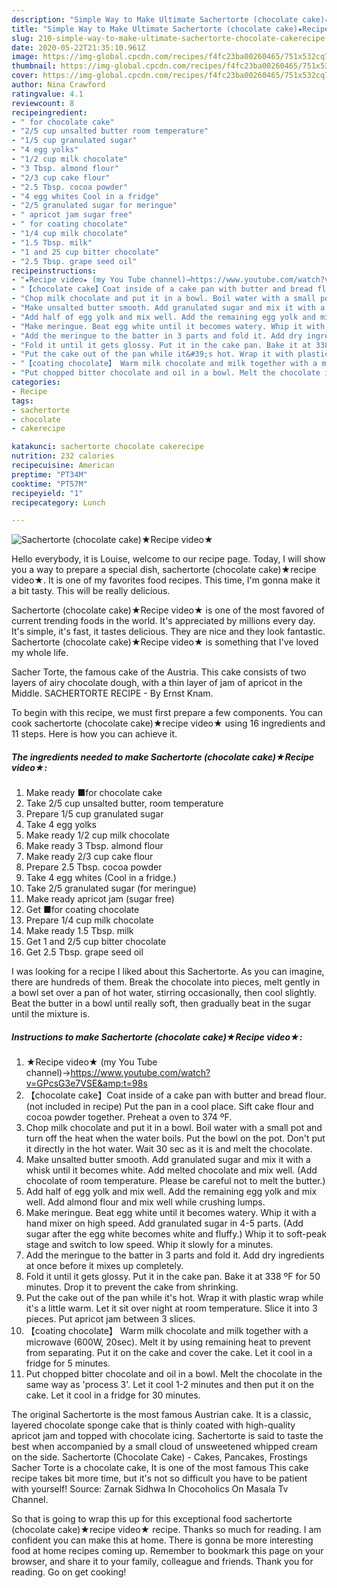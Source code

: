 ```yaml
---
description: "Simple Way to Make Ultimate Sachertorte (chocolate cake)★Recipe video★"
title: "Simple Way to Make Ultimate Sachertorte (chocolate cake)★Recipe video★"
slug: 210-simple-way-to-make-ultimate-sachertorte-chocolate-cakerecipe-video
date: 2020-05-22T21:35:10.961Z
image: https://img-global.cpcdn.com/recipes/f4fc23ba00260465/751x532cq70/sachertorte-chocolate-cake★recipe-video★-recipe-main-photo.jpg
thumbnail: https://img-global.cpcdn.com/recipes/f4fc23ba00260465/751x532cq70/sachertorte-chocolate-cake★recipe-video★-recipe-main-photo.jpg
cover: https://img-global.cpcdn.com/recipes/f4fc23ba00260465/751x532cq70/sachertorte-chocolate-cake★recipe-video★-recipe-main-photo.jpg
author: Nina Crawford
ratingvalue: 4.1
reviewcount: 8
recipeingredient:
- " for chocolate cake"
- "2/5 cup unsalted butter room temperature"
- "1/5 cup granulated sugar"
- "4 egg yolks"
- "1/2 cup milk chocolate"
- "3 Tbsp. almond flour"
- "2/3 cup cake flour"
- "2.5 Tbsp. cocoa powder"
- "4 egg whites Cool in a fridge"
- "2/5 granulated sugar for meringue"
- " apricot jam sugar free"
- " for coating chocolate"
- "1/4 cup milk chocolate"
- "1.5 Tbsp. milk"
- "1 and 25 cup bitter chocolate"
- "2.5 Tbsp. grape seed oil"
recipeinstructions:
- "★Recipe video★ (my You Tube channel)→https://www.youtube.com/watch?v=GPcsG3e7VSE&amp;t=98s"
- "【chocolate cake】Coat inside of a cake pan with butter and bread flour.(not included in recipe) Put the pan in a cool place. Sift cake flour and cocoa powder together. Preheat a oven to 374 ºF."
- "Chop milk chocolate and put it in a bowl. Boil water with a small pot and turn off the heat when the water boils. Put the bowl on the pot. Don&#39;t put it directly in the hot water. Wait 30 sec as it is and melt the chocolate."
- "Make unsalted butter smooth. Add granulated sugar and mix it with a whisk until it becomes white. Add melted chocolate and mix well. (Add chocolate of room temperature. Please be careful not to melt the butter.)"
- "Add half of egg yolk and mix well. Add the remaining egg yolk and mix well. Add almond flour and mix well while crushing lumps."
- "Make meringue. Beat egg white until it becomes watery. Whip it with a hand mixer on high speed. Add granulated sugar in 4-5 parts. (Add sugar after the egg white becomes white and fluffy.) Whip it to soft-peak stage and switch to low speed. Whip it slowly for a minutes."
- "Add the meringue to the batter in 3 parts and fold it. Add dry ingredients at once before it mixes up completely."
- "Fold it until it gets glossy. Put it in the cake pan. Bake it at 338 ºF for 50 minutes. Drop it to prevent the cake from shrinking."
- "Put the cake out of the pan while it&#39;s hot. Wrap it with plastic wrap while it&#39;s a little warm. Let it sit over night at room temperature. Slice it into 3 pieces. Put apricot jam between 3 slices."
- "【coating chocolate】 Warm milk chocolate and milk together with a microwave (600W, 20sec). Melt it by using remaining heat to prevent from separating. Put it on the cake and cover the cake. Let it cool in a fridge for 5 minutes."
- "Put chopped bitter chocolate and oil in a bowl. Melt the chocolate in the same way as &#39;process 3&#39;. Let it cool 1-2 minutes and then put it on the cake. Let it cool in a fridge for 30 minutes."
categories:
- Recipe
tags:
- sachertorte
- chocolate
- cakerecipe

katakunci: sachertorte chocolate cakerecipe 
nutrition: 232 calories
recipecuisine: American
preptime: "PT34M"
cooktime: "PT57M"
recipeyield: "1"
recipecategory: Lunch

---
```



![Sachertorte (chocolate cake)★Recipe video★](https://img-global.cpcdn.com/recipes/f4fc23ba00260465/751x532cq70/sachertorte-chocolate-cake★recipe-video★-recipe-main-photo.jpg)

Hello everybody, it is Louise, welcome to our recipe page. Today, I will show you a way to prepare a special dish, sachertorte (chocolate cake)★recipe video★. It is one of my favorites food recipes. This time, I'm gonna make it a bit tasty. This will be really delicious.

Sachertorte (chocolate cake)★Recipe video★ is one of the most favored of current trending foods in the world. It's appreciated by millions every day. It's simple, it's fast, it tastes delicious. They are nice and they look fantastic. Sachertorte (chocolate cake)★Recipe video★ is something that I've loved my whole life.

Sacher Torte, the famous cake of the Austria. This cake consists of two layers of airy chocolate dough, with a thin layer of jam of apricot in the Middle. SACHERTORTE RECIPE - By Ernst Knam.


To begin with this recipe, we must first prepare a few components. You can cook sachertorte (chocolate cake)★recipe video★ using 16 ingredients and 11 steps. Here is how you can achieve it.

<!--inarticleads1-->

##### The ingredients needed to make Sachertorte (chocolate cake)★Recipe video★:

1. Make ready  ■for chocolate cake
1. Take 2/5 cup unsalted butter, room temperature
1. Prepare 1/5 cup granulated sugar
1. Take 4 egg yolks
1. Make ready 1/2 cup milk chocolate
1. Make ready 3 Tbsp. almond flour
1. Make ready 2/3 cup cake flour
1. Prepare 2.5 Tbsp. cocoa powder
1. Take 4 egg whites (Cool in a fridge.)
1. Take 2/5 granulated sugar (for meringue)
1. Make ready  apricot jam (sugar free)
1. Get  ■for coating chocolate
1. Prepare 1/4 cup milk chocolate
1. Make ready 1.5 Tbsp. milk
1. Get 1 and 2/5 cup bitter chocolate
1. Get 2.5 Tbsp. grape seed oil


I was looking for a recipe I liked about this Sachertorte. As you can imagine, there are hundreds of them. Break the chocolate into pieces, melt gently in a bowl set over a pan of hot water, stirring occasionally, then cool slightly. Beat the butter in a bowl until really soft, then gradually beat in the sugar until the mixture is. 

<!--inarticleads2-->

##### Instructions to make Sachertorte (chocolate cake)★Recipe video★:

1. ★Recipe video★ (my You Tube channel)→https://www.youtube.com/watch?v=GPcsG3e7VSE&amp;t=98s
1. 【chocolate cake】Coat inside of a cake pan with butter and bread flour.(not included in recipe) Put the pan in a cool place. Sift cake flour and cocoa powder together. Preheat a oven to 374 ºF.
1. Chop milk chocolate and put it in a bowl. Boil water with a small pot and turn off the heat when the water boils. Put the bowl on the pot. Don&#39;t put it directly in the hot water. Wait 30 sec as it is and melt the chocolate.
1. Make unsalted butter smooth. Add granulated sugar and mix it with a whisk until it becomes white. Add melted chocolate and mix well. (Add chocolate of room temperature. Please be careful not to melt the butter.)
1. Add half of egg yolk and mix well. Add the remaining egg yolk and mix well. Add almond flour and mix well while crushing lumps.
1. Make meringue. Beat egg white until it becomes watery. Whip it with a hand mixer on high speed. Add granulated sugar in 4-5 parts. (Add sugar after the egg white becomes white and fluffy.) Whip it to soft-peak stage and switch to low speed. Whip it slowly for a minutes.
1. Add the meringue to the batter in 3 parts and fold it. Add dry ingredients at once before it mixes up completely.
1. Fold it until it gets glossy. Put it in the cake pan. Bake it at 338 ºF for 50 minutes. Drop it to prevent the cake from shrinking.
1. Put the cake out of the pan while it&#39;s hot. Wrap it with plastic wrap while it&#39;s a little warm. Let it sit over night at room temperature. Slice it into 3 pieces. Put apricot jam between 3 slices.
1. 【coating chocolate】 Warm milk chocolate and milk together with a microwave (600W, 20sec). Melt it by using remaining heat to prevent from separating. Put it on the cake and cover the cake. Let it cool in a fridge for 5 minutes.
1. Put chopped bitter chocolate and oil in a bowl. Melt the chocolate in the same way as &#39;process 3&#39;. Let it cool 1-2 minutes and then put it on the cake. Let it cool in a fridge for 30 minutes.


The original Sachertorte is the most famous Austrian cake. It is a classic, layered chocolate sponge cake that is thinly coated with high-quality apricot jam and topped with chocolate icing. Sachertorte is said to taste the best when accompanied by a small cloud of unsweetened whipped cream on the side. Sachertorte (Chocolate Cake) - Cakes, Pancakes, Frostings Sacher Torte is a chocolate cake, It is one of the most famous This cake recipe takes bit more time, but it&#39;s not so difficult you have to be patient with yourself! Source: Zarnak Sidhwa In Chocoholics On Masala Tv Channel. 

So that is going to wrap this up for this exceptional food sachertorte (chocolate cake)★recipe video★ recipe. Thanks so much for reading. I am confident you can make this at home. There is gonna be more interesting food at home recipes coming up. Remember to bookmark this page on your browser, and share it to your family, colleague and friends. Thank you for reading. Go on get cooking!
